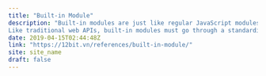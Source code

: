 ```yaml
---
title: "Built-in Module"
description: "Built-in modules are just like regular JavaScript modules, except that they don’t have to be downloaded because they ship with the browser.
Like traditional web APIs, built-in modules must go through a standardization process — each will have its own specification that requires a design review and positive signs of support from both web developers and other browser vendors before it can ship. (In Chrome, built-in modules will follow the same launch process we use to implement and ship all new APIs."
date: 2019-04-15T02:44:48Z
link: "https://12bit.vn/references/built-in-module/"
site: site_name
draft: false
---
```

